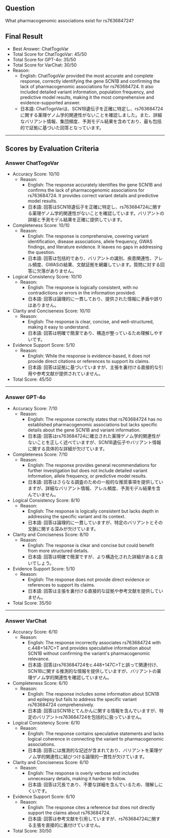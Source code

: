 ## Question

What pharmacogenomic associations exist for rs763684724?

## Final Result

- Best Answer: ChatTogoVar
- Total Score for ChatTogoVar: 45/50
- Total Score for GPT-4o: 35/50
- Total Score for VarChat: 30/50
- Reason:
  - English: ChatTogoVar provided the most accurate and complete response, correctly identifying the gene SCN1B and confirming the lack of pharmacogenomic associations for rs763684724. It also included detailed variant information, population frequency, and predictive model results, making it the most comprehensive and evidence-supported answer.
  - 日本語: ChatTogoVarは、SCN1B遺伝子を正確に特定し、rs763684724に関する薬理ゲノム学的関連性がないことを確認しました。また、詳細なバリアント情報、集団頻度、予測モデル結果を含めており、最も包括的で証拠に基づいた回答となっています。

---

## Scores by Evaluation Criteria

### Answer ChatTogoVar
- Accuracy Score: 10/10
  - Reason: 
    - English: The response accurately identifies the gene SCN1B and confirms the lack of pharmacogenomic associations for rs763684724. It provides correct variant details and predictive model results.
    - 日本語: 回答はSCN1B遺伝子を正確に特定し、rs763684724に関する薬理ゲノム学的関連性がないことを確認しています。バリアントの詳細と予測モデル結果を正確に提供しています。
- Completeness Score: 10/10
  - Reason: 
    - English: The response is comprehensive, covering variant identification, disease associations, allele frequency, GWAS findings, and literature evidence. It leaves no gaps in addressing the question.
    - 日本語: 回答は包括的であり、バリアントの識別、疾患関連性、アレル頻度、GWASの結果、文献証拠を網羅しています。質問に対する回答に欠落がありません。
- Logical Consistency Score: 10/10
  - Reason: 
    - English: The response is logically consistent, with no contradictions or errors in the information provided.
    - 日本語: 回答は論理的に一貫しており、提供された情報に矛盾や誤りはありません。
- Clarity and Conciseness Score: 10/10
  - Reason: 
    - English: The response is clear, concise, and well-structured, making it easy to understand.
    - 日本語: 回答は明確で簡潔であり、構造が整っているため理解しやすいです。
- Evidence Support Score: 5/10
  - Reason: 
    - English: While the response is evidence-based, it does not provide direct citations or references to support its claims.
    - 日本語: 回答は証拠に基づいていますが、主張を裏付ける直接的な引用や参考文献が提供されていません。
- Total Score: 45/50

---

### Answer GPT-4o
- Accuracy Score: 7/10
  - Reason: 
    - English: The response correctly states that rs763684724 has no established pharmacogenomic associations but lacks specific details about the gene SCN1B and variant information.
    - 日本語: 回答はrs763684724に確立された薬理ゲノム学的関連性がないことを正しく述べていますが、SCN1B遺伝子やバリアント情報に関する具体的な詳細が欠けています。
- Completeness Score: 7/10
  - Reason: 
    - English: The response provides general recommendations for further investigation but does not include detailed variant information, allele frequency, or predictive model results.
    - 日本語: 回答はさらなる調査のための一般的な推奨事項を提供していますが、詳細なバリアント情報、アレル頻度、予測モデル結果を含んでいません。
- Logical Consistency Score: 8/10
  - Reason: 
    - English: The response is logically consistent but lacks depth in addressing the specific variant and its context.
    - 日本語: 回答は論理的に一貫していますが、特定のバリアントとその文脈に関する深みが欠けています。
- Clarity and Conciseness Score: 8/10
  - Reason: 
    - English: The response is clear and concise but could benefit from more structured details.
    - 日本語: 回答は明確で簡潔ですが、より構造化された詳細があると良いでしょう。
- Evidence Support Score: 5/10
  - Reason: 
    - English: The response does not provide direct evidence or references to support its claims.
    - 日本語: 回答は主張を裏付ける直接的な証拠や参考文献を提供していません。
- Total Score: 35/50

---

### Answer VarChat
- Accuracy Score: 6/10
  - Reason: 
    - English: The response incorrectly associates rs763684724 with c.448+147C>T and provides speculative information about SCN1B without confirming the variant's pharmacogenomic relevance.
    - 日本語: 回答はrs763684724をc.448+147C>Tと誤って関連付け、SCN1Bに関する推測的な情報を提供していますが、バリアントの薬理ゲノム学的関連性を確認していません。
- Completeness Score: 6/10
  - Reason: 
    - English: The response includes some information about SCN1B and epilepsy but fails to address the specific variant rs763684724 comprehensively.
    - 日本語: 回答はSCN1Bとてんかんに関する情報を含んでいますが、特定のバリアントrs763684724を包括的に扱っていません。
- Logical Consistency Score: 6/10
  - Reason: 
    - English: The response contains speculative statements and lacks logical coherence in connecting the variant to pharmacogenomic associations.
    - 日本語: 回答には推測的な記述が含まれており、バリアントを薬理ゲノム学的関連性に結びつける論理的一貫性が欠けています。
- Clarity and Conciseness Score: 6/10
  - Reason: 
    - English: The response is overly verbose and includes unnecessary details, making it harder to follow.
    - 日本語: 回答は冗長であり、不要な詳細を含んでいるため、理解しにくいです。
- Evidence Support Score: 6/10
  - Reason: 
    - English: The response cites a reference but does not directly support the claims about rs763684724.
    - 日本語: 回答は参考文献を引用していますが、rs763684724に関する主張を直接的に裏付けていません。
- Total Score: 30/50